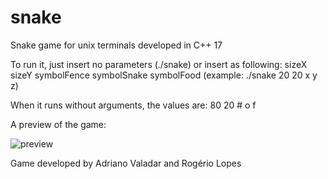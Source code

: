 # snake
Snake game for unix terminals developed in C++ 17

To run it, just insert no parameters (./snake) or insert as following: sizeX sizeY symbolFence symbolSnake symbolFood (example: ./snake 20 20 x y z)

When it runs without arguments, the values are: 80 20 # o f

A preview of the game:

![preview](https://user-images.githubusercontent.com/60299267/196003941-0192f5d9-f290-4d01-bfe5-30344d8beda6.png)

Game developed by Adriano Valadar and Rogério Lopes

